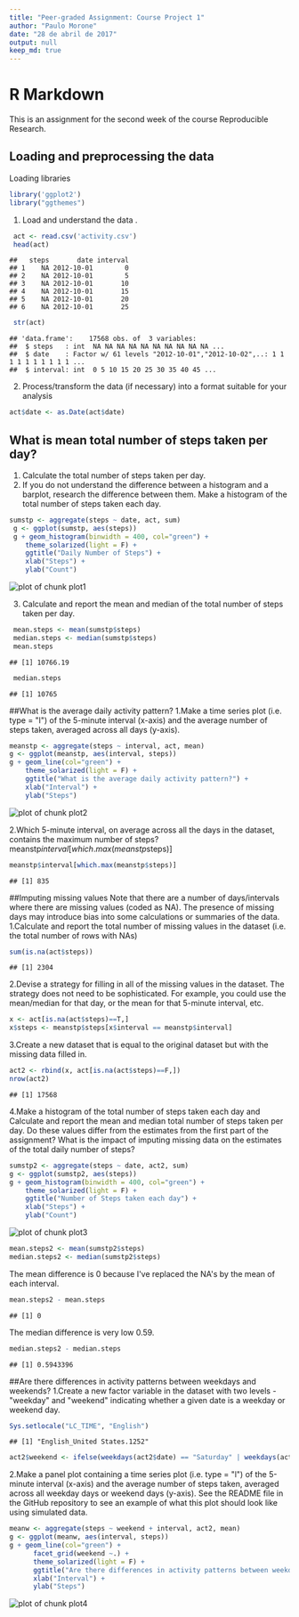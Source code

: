 ```yaml
---
title: "Peer-graded Assignment: Course Project 1"
author: "Paulo Morone"
date: "28 de abril de 2017"
output: null
keep_md: true
---
```




# R Markdown

This is an assignment for the second week of the course Reproducible Research. 

## Loading and preprocessing the data

Loading libraries


```r
library('ggplot2')
library("ggthemes")
```


1. Load and understand the data .


```r
 act <- read.csv('activity.csv')
 head(act)
```

```
##   steps       date interval
## 1    NA 2012-10-01        0
## 2    NA 2012-10-01        5
## 3    NA 2012-10-01       10
## 4    NA 2012-10-01       15
## 5    NA 2012-10-01       20
## 6    NA 2012-10-01       25
```

```r
 str(act)
```

```
## 'data.frame':	17568 obs. of  3 variables:
##  $ steps   : int  NA NA NA NA NA NA NA NA NA NA ...
##  $ date    : Factor w/ 61 levels "2012-10-01","2012-10-02",..: 1 1 1 1 1 1 1 1 1 1 ...
##  $ interval: int  0 5 10 15 20 25 30 35 40 45 ...
```

2. Process/transform the data (if necessary) into a format suitable for your analysis


```r
act$date <- as.Date(act$date)
```



## What is mean total number of steps taken per day?
1. Calculate the total number of steps taken per day.
2. If you do not understand the difference between a histogram and a barplot, research the difference between them. Make a histogram of the total number of steps taken each day.

```r
sumstp <- aggregate(steps ~ date, act, sum)
 g <- ggplot(sumstp, aes(steps))
 g + geom_histogram(binwidth = 400, col="green") + 
	theme_solarized(light = F) + 
	ggtitle("Daily Number of Steps") + 
	xlab("Steps") + 
	ylab("Count")
```

![plot of chunk plot1](figure/plot1-1.png)

3. Calculate and report the mean and median of the total number of steps taken per day.

```r
 mean.steps <- mean(sumstp$steps) 
 median.steps <- median(sumstp$steps)
 mean.steps
```

```
## [1] 10766.19
```

```r
 median.steps
```

```
## [1] 10765
```




##What is the average daily activity pattern?
1.Make a time series plot (i.e. type = "l") of the 5-minute interval (x-axis) and the average number of steps taken, averaged across all days (y-axis).

```r
meanstp <- aggregate(steps ~ interval, act, mean)
g <- ggplot(meanstp, aes(interval, steps))
g + geom_line(col="green") + 
	theme_solarized(light = F) + 
	ggtitle("What is the average daily activity pattern?") + 
	xlab("Interval") + 
	ylab("Steps")
```

![plot of chunk plot2](figure/plot2-1.png)

2.Which 5-minute interval, on average across all the days in the dataset, contains the maximum number of steps?
meanstp$interval[which.max(meanstp$steps)] 

```r
meanstp$interval[which.max(meanstp$steps)] 
```

```
## [1] 835
```



##Imputing missing values
Note that there are a number of days/intervals where there are missing values (coded as NA). The presence of missing days may introduce bias into some calculations or summaries of the data.
1.Calculate and report the total number of missing values in the dataset (i.e. the total number of rows with NAs)

```r
sum(is.na(act$steps))
```

```
## [1] 2304
```
2.Devise a strategy for filling in all of the missing values in the dataset. The strategy does not need to be sophisticated. For example, you could use the mean/median for that day, or the mean for that 5-minute interval, etc.

```r
x <- act[is.na(act$steps)==T,]
x$steps <- meanstp$steps[x$interval == meanstp$interval]
```

3.Create a new dataset that is equal to the original dataset but with the missing data filled in.

```r
act2 <- rbind(x, act[is.na(act$steps)==F,])
nrow(act2)
```

```
## [1] 17568
```

4.Make a histogram of the total number of steps taken each day and Calculate and report the mean and median total number of steps taken per day. Do these values differ from the estimates from the first part of the assignment? What is the impact of imputing missing data on the estimates of the total daily number of steps?

```r
sumstp2 <- aggregate(steps ~ date, act2, sum)
g <- ggplot(sumstp2, aes(steps))
g + geom_histogram(binwidth = 400, col="green") + 
	theme_solarized(light = F) + 
	ggtitle("Number of Steps taken each day") + 
	xlab("Steps") + 
	ylab("Count")
```

![plot of chunk plot3](figure/plot3-1.png)

```r
mean.steps2 <- mean(sumstp2$steps) 
median.steps2 <- median(sumstp2$steps)
```
The mean difference is 0 because I've replaced the NA's by the mean of each interval.

```r
mean.steps2 - mean.steps
```

```
## [1] 0
```
The median difference is very low 0.59.

```r
median.steps2 - median.steps
```

```
## [1] 0.5943396
```




##Are there differences in activity patterns between weekdays and weekends?
1.Create a new factor variable in the dataset with two levels - "weekday" and "weekend" indicating whether a given date is a weekday or weekend day.

```r
Sys.setlocale("LC_TIME", "English")
```

```
## [1] "English_United States.1252"
```

```r
act2$weekend <- ifelse(weekdays(act2$date) == "Saturday" | weekdays(act2$date) == "Sunday" ,"weekend","weekday")
```
2.Make a panel plot containing a time series plot (i.e. type = "l") of the 5-minute interval (x-axis) and the average number of steps taken, averaged across all weekday days or weekend days (y-axis). See the README file in the GitHub repository to see an example of what this plot should look like using simulated data.

```r
meanw <- aggregate(steps ~ weekend + interval, act2, mean)
g <- ggplot(meanw, aes(interval, steps))
g + geom_line(col="green") + 
      facet_grid(weekend ~.) + 
      theme_solarized(light = F) + 
      ggtitle("Are there differences in activity patterns between weekdays and weekends?") + 
      xlab("Interval") + 
      ylab("Steps")
```

![plot of chunk plot4](figure/plot4-1.png)

